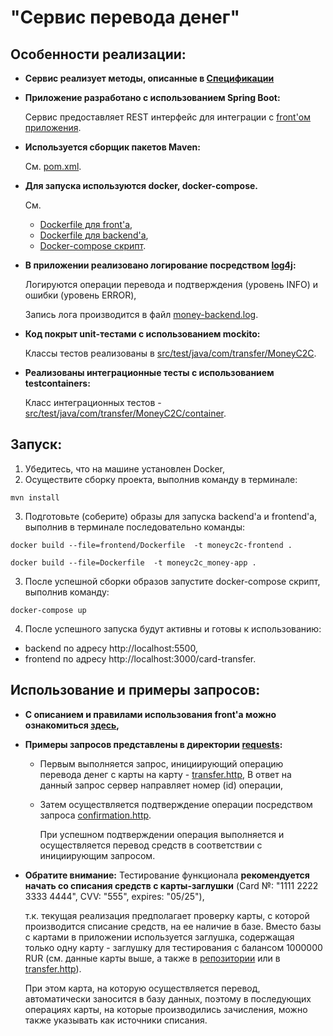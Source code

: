 # "Сервис перевода денег"

## Особенности реализации:


- **Сервис реализует методы, описанные в [Спецификации](https://github.com/netology-code/jd-homeworks/blob/master/diploma/MoneyTransferServiceSpecification.yaml)**


- **Приложение разработано с использованием Spring Boot:**

  Сервис предоставляет REST интерфейс для интеграции с [front'ом приложения](frontend/card-transfer-front).


- **Используется сборщик пакетов Maven:**

  См.  [pom.xml](pom.xml).


- **Для запуска используются docker, docker-compose.**

  См.
     - [Dockerfile для front'a](frontend/Dockerfile),
     - [Dockerfile для backend'a](Dockerfile),
     - [Docker-compose скрипт](docker-compose.yml).
     

- **В приложении реализовано логирование посредством [log4j](src/main/resources/log4j.properties):**

  Логируются операции перевода и подтверждения (уровень INFO) и ошибки (уровень ERROR),

  Запись лога производится в файл [money-backend.log](log/money-backend.log).


- **Код покрыт unit-тестами с использованием mockito:**

  Классы тестов реализованы в [src/test/java/com/transfer/MoneyC2C](src/test/java/com/transfer/MoneyC2C).


- **Реализованы интеграционные тесты с использованием testcontainers:**

  Класс интеграционных тестов - [src/test/java/com/transfer/MoneyC2C/container](src/test/java/com/transfer/MoneyC2C/container).

## Запуск:

1. Убедитесь, что на машине установлен Docker,
2. Осуществите сборку проекта, выполнив команду в терминале:
```
mvn install
```
3. Подготовьте (соберите) образы для запуска backend'a и frontend'a, выполнив в терминале последовательно команды:
```
docker build --file=frontend/Dockerfile  -t moneyc2c-frontend .

docker build --file=Dockerfile  -t moneyc2c_money-app .
```
3. После успешной сборки образов запустите docker-compose скрипт, выполнив команду:

```
docker-compose up
```
4. После успешного запуска будут активны и готовы к использованию:
- backend по адресу http://localhost:5500,
- frontend по адресу http://localhost:3000/card-transfer.

## Использование и примеры запросов:
- **С описанием и правилами использования front'а можно ознакомиться [здесь](frontend/card-transfer-front/README.md),**


- **Примеры запросов представлены в директории [requests](src/test/java/com/transfer/MoneyC2C/requests):**

   - Первым выполняется запрос, инициирующий операцию перевода денег с карты на карту - [transfer.http](src/test/java/com/transfer/MoneyC2C/requests/transfer.http),
     В ответ на данный запрос сервер направляет номер (id) операции, 
   - Затем осуществляется подтверждение операции посредством запроса [confirmation.http](src/test/java/com/transfer/MoneyC2C/requests/confirmation.http).
   
     При успешном подтверждении операция выполняется и осуществляется перевод средств в соответствии с инициирующим запросом.
  

- **Обратите внимание:** Тестирование функционала **рекомендуется начать со списания средств с карты-заглушки** (Card №: "1111 2222 3333 4444", CVV: "555", expires: "05/25"),
   
   т.к. текущая реализация предполагает проверку карты, с которой производится списание средств, на ее наличие в базе. Вместо базы с картами в приложении используется заглушка, содержащая только одну карту - заглушку для тестирования с балансом 1000000 RUR (см. данные карты выше, а также в [репозитории](src/main/java/com/transfer/MoneyC2C/repository/TransferRepository.java) или в [transfer.http](src/test/java/com/transfer/MoneyC2C/requests/transfer.http)).

   При этом карта, на которую осуществляется перевод, автоматически заносится в базу данных, поэтому в последующих операциях карты, на которые производились зачисления, можно также указывать как источники списания.
